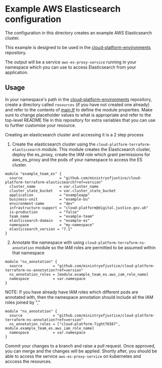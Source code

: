 # Example AWS Elasticsearch configuration

The configuration in this directory creates an example AWS Elasticsearch cluster.

This example is designed to be used in the [cloud-platform-environments](https://github.com/ministryofjustice/cloud-platform-environments/) repository.

The output will be a service `aws-es-proxy-service` running in your namespace which you can use to access Elasticsearch from your application.

## Usage

In your namespace's path in the [cloud-platform-environments](https://github.com/ministryofjustice/cloud-platform-environments/) repository, create a directory called `resources` (if you have not created one already) and refer to the contents of [main.tf](main.tf) to define the module properties. Make sure to change placeholder values to what is appropriate and refer to the top-level README file in this repository for extra variables that you can use to further customise your resource.

Creating an elasticsearch cluster and accessing it is a 2 step process

1. Create the elasticsearch cluster using the `cloud-platform-terraform-elasticsearch` module. This module creates the Elasticsearch cluster, deploy the es_proxy, create the IAM role which grant permissions for aws_es_proxy and the pods of your namespace to access the ES cluster.

```hcl
module "example_team_es" {
  source                 = "github.com/ministryofjustice/cloud-platform-terraform-elasticsearch?ref=version"
  cluster_name           = var.cluster_name
  cluster_state_bucket   = var.cluster_state_bucket
  application            = "exampleapp"
  business-unit          = "example-bu"
  environment-name       = "dev"
  infrastructure-support = "cloud-platform@digital.justice.gov.uk"
  is-production          = "false"
  team_name              = "example-team"
  elasticsearch-domain   = "example-es"
  namespace              = "my-namespace"
  elasticsearch_version = "7.1"
}
```
2. Annotate the namespace with using `cloud-platform-terraform-ns-annotation` module so the IAM roles are permitted to be assumed within that namespace

```hcl
module "ns_annotation" {
  source              = "github.com/ministryofjustice/cloud-platform-terraform-ns-annotation?ref=version"
  ns_annotation_roles = [module.example_team_es.aws_iam_role_name]
  namespace           = var.namespace
}

```

NOTE: If you have already have IAM roles which different pods are annotated with, then the namespace annotation should include all the IAM roles joined by "," 

```hcl
module "ns_annotation" {
  source              = "github.com/ministryofjustice/cloud-platform-terraform-ns-annotation?ref=version"
  ns_annotation_roles = ["cloud-platform-7ight76587", module.example_team_es.aws_iam_role_name]
  namespace           = var.namespace
}

```

Commit your changes to a branch and raise a pull request. Once approved, you can merge and the changes will be applied. Shortly after, you should be able to access the service `aws-es-proxy-service` on kubernetes and acccess the resources.
